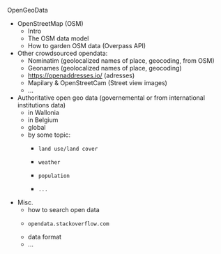 

OpenGeoData

* OpenStreetMap (OSM)
  * Intro
  * The OSM data model
  * How to garden OSM data (Overpass API)
* Other crowdsourced opendata:
  * Nominatim (geolocalized names of place, geocoding, from OSM)
  * Geonames (geolocalized names of place, geocoding)
  * https://openaddresses.io/ (adresses)
  * Mapilary & OpenStreetCam (Street view images)
  *  ...
* Authoritative open geo data (governemental or from international institutions data)
  * in Wallonia
  * in Belgium
  * global
  * by some topic:
    *     land use/land cover
    *     weather
    *     population
    *     ...
* Misc.
  * how to search open data
  *     opendata.stackoverflow.com
  * data format
  * ...